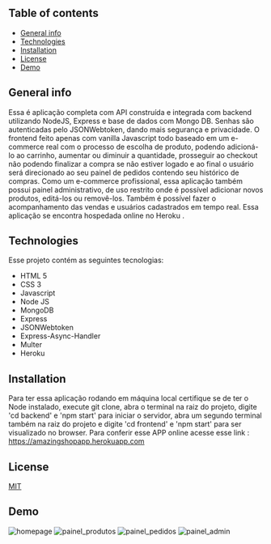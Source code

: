 ## Table of contents
* [General info](#general-info)
* [Technologies](#technologies)
* [Installation](#Installation)
* [License](#License)
* [Demo](#Demo)

## General info
Essa é aplicação completa com API construída e integrada com backend utilizando NodeJS, Express e base de dados com Mongo DB. Senhas são autenticadas pelo JSONWebtoken, dando mais segurança e privacidade. 
O frontend feito apenas com vanilla Javascript  todo baseado em um e-commerce real com o processo de escolha de produto, podendo adicioná-lo ao carrinho, aumentar ou diminuir a quantidade, prosseguir ao checkout não podendo finalizar a compra se não estiver logado e ao final o usuário será direcionado ao seu painel de pedidos contendo seu histórico de compras. 
Como um e-commerce profissional, essa aplicação também possui painel administrativo, de uso restrito onde é possível adicionar novos produtos, editá-los ou removê-los. Também é possível fazer o acompanhamento das vendas e usuários cadastrados em tempo real. 
Essa aplicação se encontra hospedada online no Heroku . 
	
## Technologies
Esse projeto contém as seguintes tecnologias:
* HTML 5
* CSS 3 
* Javascript
* Node JS
* MongoDB
* Express
* JSONWebtoken
* Express-Async-Handler
* Multer
* Heroku
	
## Installation
Para ter essa aplicação rodando em máquina local certifique se de ter o Node instalado, execute git clone, abra o terminal na raiz do projeto, digite 'cd backend' e 'npm start' para iniciar o servidor, abra um segundo terminal também na raiz do projeto e digite 'cd frontend' e 'npm start' para ser visualizado no browser.
Para conferir esse APP online acesse esse link : https://amazingshopapp.herokuapp.com
 

## License
[MIT](https://choosealicense.com/licenses/mit/)


## Demo
![homepage](https://user-images.githubusercontent.com/66249777/106828058-3e224f80-6668-11eb-82fe-dffcea166eec.png)
![painel_produtos](https://user-images.githubusercontent.com/66249777/106828175-6ad66700-6668-11eb-8159-6ebadb68009d.png)
![painel_pedidos](https://user-images.githubusercontent.com/66249777/106828200-7c1f7380-6668-11eb-91e3-3ee8641c7f58.png)
![painel_admin](https://user-images.githubusercontent.com/66249777/106828227-880b3580-6668-11eb-8b11-91ad0c3548de.png)



 
